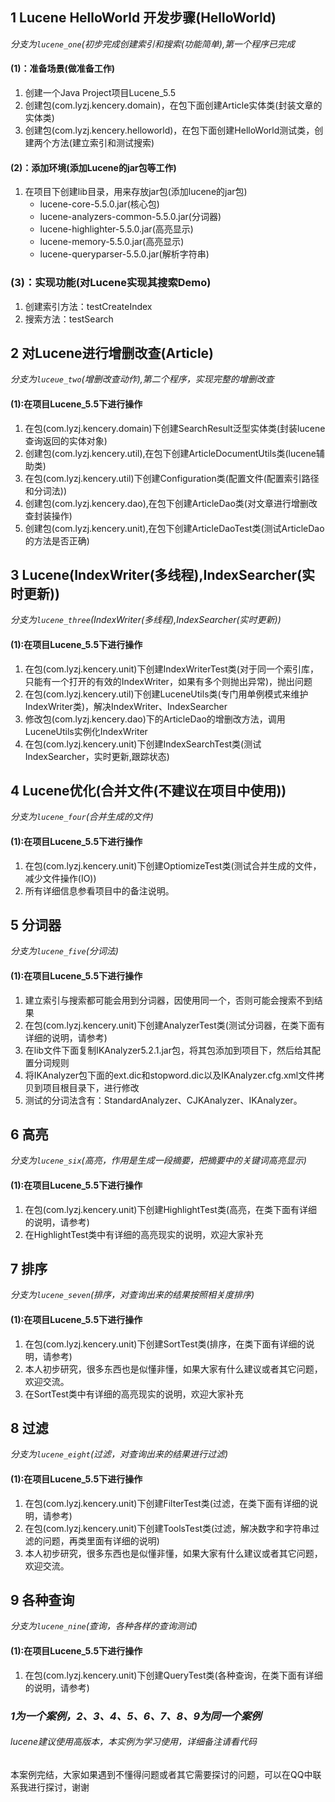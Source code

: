 ## 1 Lucene HelloWorld 开发步骤(HelloWorld)
*分支为`lucene_one`(初步完成创建索引和搜索(功能简单),第一个程序已完成*
#### (1)：准备场景(做准备工作)
1. 创建一个Java Project项目Lucene_5.5
2. 创建包(com.lyzj.kencery.domain)，在包下面创建Article实体类(封装文章的实体类)
3. 创建包(com.lyzj.kencery.helloworld)，在包下面创建HelloWorld测试类，创建两个方法(建立索引和测试搜索)

#### (2)：添加环境(添加Lucene的jar包等工作)
1. 在项目下创建lib目录，用来存放jar包(添加lucene的jar包)
    *  lucene-core-5.5.0.jar(核心包)  
    *  lucene-analyzers-common-5.5.0.jar(分词器)
    *  lucene-highlighter-5.5.0.jar(高亮显示)  
    *  lucene-memory-5.5.0.jar(高亮显示)
    *  lucene-queryparser-5.5.0.jar(解析字符串)

### (3)：实现功能(对Lucene实现其搜索Demo)
1. 创建索引方法：testCreateIndex
2. 搜索方法：testSearch

## 2 对Lucene进行增删改查(Article)
*分支为`luceue_two`(增删改查动作),第二个程序，实现完整的增删改查* 
#### (1):在项目Lucene_5.5下进行操作
1. 在包(com.lyzj.kencery.domain)下创建SearchResult泛型实体类(封装lucene查询返回的实体对象)
2. 创建包(com.lyzj.kencery.util),在包下创建ArticleDocumentUtils类(lucene辅助类)
3. 在包(com.lyzj.kencery.util)下创建Configuration类(配置文件(配置索引路径和分词法))
4. 创建包(com.lyzj.kencery.dao),在包下创建ArticleDao类(对文章进行增删改查封装操作)
5. 创建包(com.lyzj.kencery.unit),在包下创建ArticleDaoTest类(测试ArticleDao的方法是否正确)

## 3 Lucene(IndexWriter(多线程),IndexSearcher(实时更新))
*分支为`lucene_three`(IndexWriter(多线程),IndexSearcher(实时更新))* 
#### (1):在项目Lucene_5.5下进行操作
1. 在包(com.lyzj.kencery.unit)下创建IndexWriterTest类(对于同一个索引库，只能有一个打开的有效的IndexWriter，如果有多个则抛出异常)，抛出问题
2. 在包(com.lyzj.kencery.util)下创建LuceneUtils类(专门用单例模式来维护IndexWriter类)，解决IndexWriter、IndexSearcher
3. 修改包(com.lyzj.kencery.dao)下的ArticleDao的增删改方法，调用LuceneUtils实例化IndexWriter
4. 在包(com.lyzj.kencery.unit)下创建IndexSearchTest类(测试IndexSearcher，实时更新,跟踪状态)

## 4 Lucene优化(合并文件(不建议在项目中使用))
*分支为`lucene_four`(合并生成的文件)* 
#### (1):在项目Lucene_5.5下进行操作
1. 在包(com.lyzj.kencery.unit)下创建OptiomizeTest类(测试合并生成的文件，减少文件操作(IO))
2. 所有详细信息参看项目中的备注说明。

## 5 分词器
*分支为`lucene_five`(分词法)* 
#### (1):在项目Lucene_5.5下进行操作
1. 建立索引与搜索都可能会用到分词器，因使用同一个，否则可能会搜索不到结果
2. 在包(com.lyzj.kencery.unit)下创建AnalyzerTest类(测试分词器，在类下面有详细的说明，请参考)
3. 在lib文件下面复制IKAnalyzer5.2.1.jar包，将其包添加到项目下，然后给其配置分词规则
4. 将IKAnalyzer包下面的ext.dic和stopword.dic以及IKAnalyzer.cfg.xml文件拷贝到项目根目录下，进行修改
5. 测试的分词法含有：StandardAnalyzer、CJKAnalyzer、IKAnalyzer。

## 6 高亮
*分支为`lucene_six`(高亮，作用是生成一段摘要，把摘要中的关键词高亮显示)* 
#### (1):在项目Lucene_5.5下进行操作
1. 在包(com.lyzj.kencery.unit)下创建HighlightTest类(高亮，在类下面有详细的说明，请参考)
2. 在HighlightTest类中有详细的高亮现实的说明，欢迎大家补充

## 7 排序
*分支为`lucene_seven`(排序，对查询出来的结果按照相关度排序)* 
#### (1):在项目Lucene_5.5下进行操作
1. 在包(com.lyzj.kencery.unit)下创建SortTest类(排序，在类下面有详细的说明，请参考)
2. 本人初步研究，很多东西也是似懂非懂，如果大家有什么建议或者其它问题，欢迎交流。
3. 在SortTest类中有详细的高亮现实的说明，欢迎大家补充

## 8 过滤
*分支为`lucene_eight`(过滤，对查询出来的结果进行过滤)* 
#### (1):在项目Lucene_5.5下进行操作
1. 在包(com.lyzj.kencery.unit)下创建FilterTest类(过滤，在类下面有详细的说明，请参考)
2. 在包(com.lyzj.kencery.unit)下创建ToolsTest类(过滤，解决数字和字符串过滤的问题，再类里面有详细的说明)
3. 本人初步研究，很多东西也是似懂非懂，如果大家有什么建议或者其它问题，欢迎交流。

## 9 各种查询
*分支为`lucene_nine`(查询，各种各样的查询测试)* 
#### (1):在项目Lucene_5.5下进行操作
1. 在包(com.lyzj.kencery.unit)下创建QueryTest类(各种查询，在类下面有详细的说明，请参考)

### *1为一个案例，2、3、4、5、6、7、8、9为同一个案例*

###### lucene建议使用高版本，本实例为学习使用，详细备注请看代码
本案例完结，大家如果遇到不懂得问题或者其它需要探讨的问题，可以在QQ中联系我进行探讨，谢谢
